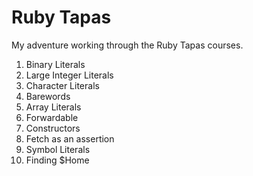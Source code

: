# Ruby Tapas

My adventure working through the Ruby Tapas courses.

1. Binary Literals
2. Large Integer Literals
3. Character Literals
4. Barewords
5. Array Literals
6. Forwardable
7. Constructors
8. Fetch as an assertion
9. Symbol Literals
10. Finding $Home
